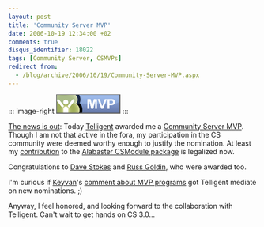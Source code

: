```yaml
---
layout: post
title: 'Community Server MVP'
date: 2006-10-19 12:34:00 +02
comments: true
disqus_identifier: 18022
tags: [Community Server, CSMVPs]
redirect_from:
  - /blog/archive/2006/10/19/Community-Server-MVP.aspx
---
```


::: image-right
[![Community Server MVP](/files/archive/csmvp.gif)](http://csmvps.com)
:::

[The news is out](http://communityserver.org/blogs/announcements/archive/2006/10/19/new-community-server-mvps.aspx): Today [Telligent](http://telligent.com/) awarded me a [Community Server MVP](http://csmvps.com/). Though I am not that active in the fora, my participation in the CS community were deemed worthy enough to justify the nomination. At least my [contribution](/archive/2006/08/22/the-akismet-spam-rule-included-in-alabaster/) to the [Alabaster CSModule package](http://csmvps.com/blogs/news/archive/2006/08/14/Community-Server-MVP_2700_s-Alabaster-CSModule-Package.aspx) is legalized now.

Congratulations to [Dave Stokes](http://www.davestokes.net/) and [Russ Goldin](http://communityserver.org/members/rgoldin.aspx), who were awarded too.

I'm curious if [Keyvan](http://nayyeri.net/)'s [comment about MVP programs](http://nayyeri.net/archive/2006/10/12/some-words-about-mvp-programs.aspx) got Telligent mediate on new nominations. ;)

Anyway, I feel honored, and looking forward to the collaboration with Telligent. Can't wait to get hands on CS 3.0...

